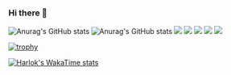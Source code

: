 ### Hi there 👋

<!--
**jaeyoung99-lee/jaeyoung99-lee** is a ✨ _special_ ✨ repository because its `README.md` (this file) appears on your GitHub profile.

Here are some ideas to get you started:

- 🔭 I’m currently working on ...
- 🌱 I’m currently learning ...
- 👯 I’m looking to collaborate on ...
- 🤔 I’m looking for help with ...
- 💬 Ask me about ...
- 📫 How to reach me: ...
- 😄 Pronouns: ...
- ⚡ Fun fact: ...
-->

![Anurag's GitHub stats](https://github-readme-stats.vercel.app/api/top-langs/?username=jaeyoung99-lee&exclude_repo=jaeyoung99-lee.github.io&layout=compact&theme=blue-green)
![Anurag's GitHub stats](https://github-readme-stats.vercel.app/api?username=jaeyoung99-lee&show_icons=true&theme=blue-green)
![](https://github-profile-summary-cards.vercel.app/api/cards/profile-details?username=jaeyoung99-lee&theme=blue_green)
![](https://github-profile-summary-cards.vercel.app/api/cards/most-commit-language?username=jaeyoung99-lee&theme=blue_green)
![](https://github-profile-summary-cards.vercel.app/api/cards/repos-per-language?username=jaeyoung99-lee&theme=blue_green)
![](https://github-profile-summary-cards.vercel.app/api/cards/stats?username=jaeyoung99-lee&theme=blue_green)
![](https://github-profile-summary-cards.vercel.app/api/cards/productive-time?username=jaeyoung99-lee&theme=blue_green)

[![trophy](https://github-profile-trophy.vercel.app/?username=jaeyoung99-lee&theme=flat&column=8)](https://github.com/jaeyoung99-lee/)

[![Harlok's WakaTime stats](https://github-readme-stats.vercel.app/api/wakatime?username=jaeyoung99-lee&theme=dark&langs_count=5&range=all_time)](https://github.com/anuraghazra/github-readme-stats)
